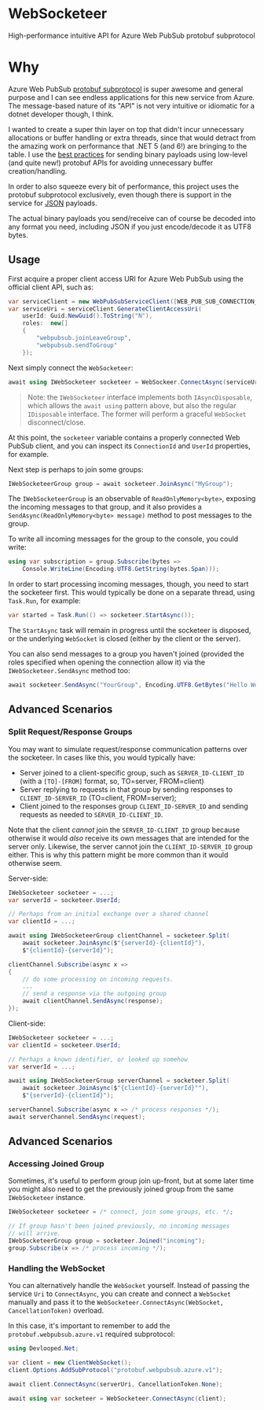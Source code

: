# WebSocketeer

High-performance intuitive API for Azure Web PubSub protobuf subprotocol

# Why

Azure Web PubSub [protobuf subprotocol](https://docs.microsoft.com/en-us/azure/azure-web-pubsub/reference-protobuf-webpubsub-subprotocol) 
is super awesome and general purpose and I can see endless applications 
for this new service from Azure. The message-based nature of its "API" is 
not very intuitive or idiomatic for a dotnet developer though, I think. 

I wanted to create a super thin layer on top that didn't incur unnecessary 
allocations or buffer handling or extra threads, since that would detract 
from the amazing work on performance that .NET 5 (and 6!) are bringing to 
the table. I use the [best practices](https://docs.microsoft.com/en-us/aspnet/core/grpc/performance?view=aspnetcore-5.0#send-binary-payloads) 
for sending binary payloads using low-level (and quite new!) protobuf 
APIs for avoiding unnecessary buffer creation/handling.

In order to also squeeze every bit of performance, this project uses the 
protobuf subprotocol exclusively, even though there is support in the service 
for [JSON](https://docs.microsoft.com/en-us/azure/azure-web-pubsub/reference-json-webpubsub-subprotocol) 
payloads.

The actual binary payloads you send/receive can of course be decoded into 
any format you need, including JSON if you just encode/decode it as UTF8 bytes.


## Usage

First acquire a proper client access URI for Azure Web PubSub using the 
official client API, such as:

```csharp
var serviceClient = new WebPubSubServiceClient([WEB_PUB_SUB_CONNECTION_STRING], [HUB_NAME]);
var serviceUri = serviceClient.GenerateClientAccessUri(
    userId: Guid.NewGuid().ToString("N"),
    roles:  new[]
    {
        "webpubsub.joinLeaveGroup",
        "webpubsub.sendToGroup"
    });
```

Next simply connect the `WebSocketeer`:

```csharp
await using IWebSocketeer socketeer = WebSockeer.ConnectAsync(serviceUri);
```

> Note: the `IWebSocketeer` interface implements both `IAsyncDisposable`, 
> which allows the `await using` pattern above, but also the regular 
> `IDisposable` interface. The former will perform a graceful `WebSocket` 
> disconnect/close.


At this point, the `socketeer` variable contains a properly connected 
Web PubSub client, and you can inspect its `ConnectionId` and `UserId`
properties, for example. 

Next step is perhaps to join some groups:

```csharp
IWebSocketeerGroup group = await socketeer.JoinAsync("MyGroup");
```

The `IWebSocketeerGroup` is an observable of `ReadOnlyMemory<byte>`, exposing 
the incoming messages to that group, and it also provides a 
`SendAsync(ReadOnlyMemory<byte> message)` method to post messages to the group.

To write all incoming messages for the group to the console, you could 
write:

```csharp
using var subscription = group.Subscribe(bytes => 
    Console.WriteLine(Encoding.UTF8.GetString(bytes.Span)));
```

In order to start processing incoming messages, though, you need to start 
the socketeer first. This would typically be done on a separate thread, using 
`Task.Run`, for example:

```csharp
var started = Task.Run(() => socketeer.StartAsync());
```

The `StartAsync` task will remain in progress until the socketeer is disposed, 
or the underlying `WebSocket` is closed (either by the client or the server).

You can also send messages to a group you haven't joined (provided the roles 
specified when opening the connection allow it) via the `IWebSocketeer.SendAsync` 
method too:

```csharp
await socketeer.SendAsync("YourGroup", Encoding.UTF8.GetBytes("Hello World"));
```

## Advanced Scenarios

### Split Request/Response Groups

You may want to simulate request/response communication patterns over the 
socketeer. In cases like this, you would typically have:

- Server joined to a client-specific group, such as `SERVER_ID-CLIENT_ID` 
  (with a `[TO]-[FROM]` format, so, TO=server, FROM=client)
- Server replying to requests in that group by sending responses to 
  `CLIENT_ID-SERVER_ID` (TO=client, FROM=server);
- Client joined to the responses group `CLIENT_ID-SERVER_ID` and sending 
  requests as needed to `SERVER_ID-CLIENT_ID`.

Note that the client *cannot* join the `SERVER_ID-CLIENT_ID` group because 
otherwise it would *also* receive its own messages that are intended for the 
server only. Likewise, the server cannot join the `CLIENT_ID-SERVER_ID` group 
either. This is why this pattern might be more common than it would otherwise
seem.

Server-side:

```csharp
IWebSocketeer socketeer = ...;
var serverId = socketeer.UserId;

// Perhaps from an initial exchange over a shared channel
var clientId = ...;

await using IWebSocketeerGroup clientChannel = socketeer.Split(
    await socketeer.JoinAsync($"{serverId}-{clientId}"), 
    $"{clientId}-{serverId}");

clientChannel.Subscribe(async x => 
{
    // do some processing on incoming requests.
    ...
    // send a response via the outgoing group
    await clientChannel.SendAsync(response);
});
```

Client-side:

```csharp
IWebSocketeer socketeer = ...;
var clientId = socketeer.UserId;

// Perhaps a known identifier, or looked up somehow
var serverId = ...;

await using IWebSocketeerGroup serverChannel = socketeer.Split(
    await socketeer.JoinAsync($"{clientId}-{serverId}""), 
    $"{serverId}-{clientId}");

serverChannel.Subscribe(async x => /* process responses */);
await serverChannel.SendAsync(request);
```

## Advanced Scenarios

### Accessing Joined Group

Sometimes, it's useful to perform group join up-front, but at some 
later time you might also need to get the previously joined group 
from the same `IWebSocketeer` instance. 

```csharp
IWebSocketeer socketeer = /* connect, join some groups, etc. */;

// If group hasn't been joined previously, no incoming messages 
// will arrive.
IWebSocketeerGroup group = socketeer.Joined("incoming");
group.Subscribe(x => /* process incoming */);
```


### Handling the WebSocket

You can alternatively handle the `WebSocket` yourself. Instead of passing the 
service `Uri` to `ConnectAsync`, you can create and connect a `WebSocket` manually 
and pass it to the `WebSocketeer.ConnectAsync(WebSocket, CancellationToken)` overload.

In this case, it's important to remember to add the `protobuf.webpubsub.azure.v1` 
required subprotocol:

```csharp
using Devlooped.Net;

var client = new ClientWebSocket();
client.Options.AddSubProtocol("protobuf.webpubsub.azure.v1");

await client.ConnectAsync(serverUri, CancellationToken.None);

await using var socketeer = WebSocketeer.ConnectAsync(client);
```

